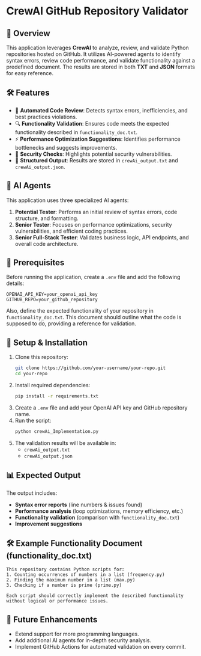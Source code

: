 # CrewAI GitHub Repository Validator

## 🚀 Overview
This application leverages **CrewAI** to analyze, review, and validate Python repositories hosted on GitHub. It utilizes AI-powered agents to identify syntax errors, review code performance, and validate functionality against a predefined document. The results are stored in both **TXT** and **JSON** formats for easy reference.

## 🛠 Features
- 📌 **Automated Code Review**: Detects syntax errors, inefficiencies, and best practices violations.
- 🔍 **Functionality Validation**: Ensures code meets the expected functionality described in `functionality_doc.txt`.
- ⚡ **Performance Optimization Suggestions**: Identifies performance bottlenecks and suggests improvements.
- 🔐 **Security Checks**: Highlights potential security vulnerabilities.
- 📜 **Structured Output**: Results are stored in `crewAi_output.txt` and `crewAi_output.json`.

## 🤖 AI Agents
This application uses three specialized AI agents:
1. **Potential Tester**: Performs an initial review of syntax errors, code structure, and formatting.
2. **Senior Tester**: Focuses on performance optimizations, security vulnerabilities, and efficient coding practices.
3. **Senior Full-Stack Tester**: Validates business logic, API endpoints, and overall code architecture.

## 📝 Prerequisites
Before running the application, create a `.env` file and add the following details:

```
OPENAI_API_KEY=your_openai_api_key
GITHUB_REPO=your_github_repository
```

Also, define the expected functionality of your repository in `functionality_doc.txt`. This document should outline what the code is supposed to do, providing a reference for validation.

## 📌 Setup & Installation
1. Clone this repository:
   ```sh
   git clone https://github.com/your-username/your-repo.git
   cd your-repo
   ```
2. Install required dependencies:
   ```sh
   pip install -r requirements.txt
   ```
3. Create a `.env` file and add your OpenAI API key and GitHub repository name.
4. Run the script:
   ```sh
   python crewAi_Implementation.py
   ```
5. The validation results will be available in:
   - `crewAi_output.txt`
   - `crewAi_output.json`

## 📊 Expected Output
The output includes:
- **Syntax error reports** (line numbers & issues found)
- **Performance analysis** (loop optimizations, memory efficiency, etc.)
- **Functionality validation** (comparison with `functionality_doc.txt`)
- **Improvement suggestions**

## 🛠 Example Functionality Document (functionality_doc.txt)
```
This repository contains Python scripts for:
1. Counting occurrences of numbers in a list (frequency.py)
2. Finding the maximum number in a list (max.py)
3. Checking if a number is prime (prime.py)

Each script should correctly implement the described functionality without logical or performance issues.
```

## 🎯 Future Enhancements
- Extend support for more programming languages.
- Add additional AI agents for in-depth security analysis.
- Implement GitHub Actions for automated validation on every commit.



